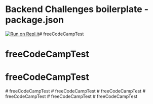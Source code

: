 # Backend Challenges boilerplate - package.json
[![Run on Repl.it](https://repl.it/badge/github/freeCodeCamp/boilerplate-npm)](https://repl.it/github/freeCodeCamp/boilerplate-npm)# freeCodeCampTest
# freeCodeCampTest
# freeCodeCampTest
#   f r e e C o d e C a m p T e s t  
 #   f r e e C o d e C a m p T e s t  
 #   f r e e C o d e C a m p T e s t  
 #   f r e e C o d e C a m p T e s t  
 #   f r e e C o d e C a m p T e s t  
 #   f r e e C o d e C a m p T e s t  
 